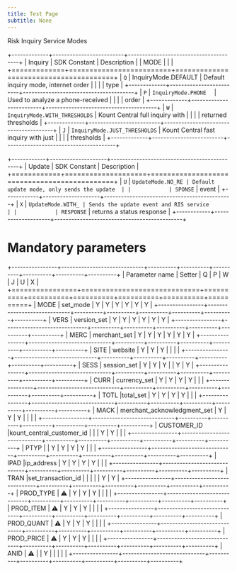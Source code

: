 ```yaml
---
title: Test Page
subtitle: None
---
```


Risk Inquiry Service Modes


+-------------+-------------------------+---------------------------------------+
|   Inquiry   | SDK Constant            | Description                           |
| MODE        |                         |                                       |
+=============+=========================+=======================================+
|   `Q`       |     InquiryMode.DEFAULT | Default inquiry mode, internet order  |
|             |                         | type                                  |
+-------------+-------------------------+---------------------------------------+
|   `P`       | `InquiryMode.PHONE  `   | Used to analyze a phone-received      |
|             |                         | order                                 |
+-------------+-------------------------+---------------------------------------+
|  `W`       | `InquiryMode.WITH_THRESHOLDS`   | Kount Central full inquiry with       |
|             |                         | returned thresholds                   |
+-------------+-------------------------+---------------------------------------+
| `J`        | `InquiryMode.JUST_THRESHOLDS` | Kount Central fast inquiry with just  |
|             |                         | thresholds                            |
+-------------+-------------------------+---------------------------------------+




+------------+--------------------+---------------------------------------------+
|   Update   | SDK Constant       | Description                                 |
+============+====================+=============================================+
| ``U``      | ``UpdateMode.NO_RE | Default update mode, only sends the update  |
|            | SPONSE``           | event                                       |
+------------+--------------------+---------------------------------------------+
| ``X``      | ``UpdateMode.WITH_ | Sends the update event and RIS service      |
|            | RESPONSE``         | returns a status response                   |
+------------+--------------------+---------------------------------------------+

Mandatory parameters
====================

+----------------+-----------------------------+----------+----------+----------+----------+----------+----------+
| Parameter name | Setter                      | Q        |   P      |   W      |  J       |  U       |  X       |
+================+=============================+==========+==========+==========+==========+==========+==========+
|  MODE          |   set_mode                  | Y        |        Y | Y        |   Y      |    Y     | Y        |
+----------------+-----------------------------+----------+----------+----------+----------+----------+----------+
|   VERS         | version_set                 | Y        |        Y | Y        |   Y      |    Y     | Y        |
+----------------+-----------------------------+----------+----------+----------+----------+----------+----------+
|   MERC         | merchant_set                | Y        |        Y | Y        |   Y      |    Y     | Y        |
+----------------+-----------------------------+----------+----------+----------+----------+----------+----------+
|   SITE         | website                     | Y        |        Y | Y        |          |          |          |
+----------------+-----------------------------+----------+----------+----------+----------+----------+----------+
|   SESS         | session_set                 | Y        |        Y | Y        |          |   Y      |  Y       |
+----------------+-----------------------------+----------+----------+----------+----------+----------+----------+
|   CURR         | currency_set                | Y        |        Y | Y        |     Y    |          |          |
+----------------+-----------------------------+----------+----------+----------+----------+----------+----------+
|   TOTL         |total_set                    | Y        |        Y | Y        |     Y    |          |          |
+----------------+-----------------------------+----------+----------+----------+----------+----------+----------+
|   MACK         | merchant_acknowledgment_set | Y        |        Y | Y        |          |          |          |
+----------------+-----------------------------+----------+----------+----------+----------+----------+----------+
|   CUSTOMER_ID  |kount_central_customer_id    |          |          | Y        |    Y     |          |          |
+----------------+-----------------------------+----------+----------+----------+----------+----------+----------+
|   PTYP         |                             | Y        |  Y       | Y        |    Y     |          |          |
+----------------+-----------------------------+----------+----------+----------+----------+----------+----------+
|   IPAD         |ip_address                  | Y         |    Y     | Y        |    Y     |          |          |
+----------------+-----------------------------+----------+----------+----------+----------+----------+----------+
|   TRAN         |set_transaction_id           |          |          |          |          |     Y    |       Y  |
+----------------+-----------------------------+----------+----------+----------+----------+----------+----------+
|   PROD_TYPE    | :warning:                   |   Y      |  Y       |  Y       |          |          |          |
+----------------+-----------------------------+----------+----------+----------+----------+----------+----------+
|   PROD_ITEM    | :warning:                   |   Y      |  Y       |  Y       |          |          |          |
+----------------+-----------------------------+----------+----------+----------+----------+----------+----------+
|   PROD_QUANT   | :warning:                   |   Y      |  Y       |  Y       |          |          |          |
+----------------+-----------------------------+----------+----------+----------+----------+----------+----------+
|   PROD_PRICE   | :warning:                   |   Y      |  Y       |  Y       |          |          |          |
+----------------+-----------------------------+----------+----------+----------+----------+----------+----------+
|   ANID         | :warning:                   |          |  Y       |          |          |          |          |
+----------------+-----------------------------+----------+----------+----------+----------+----------+----------+

